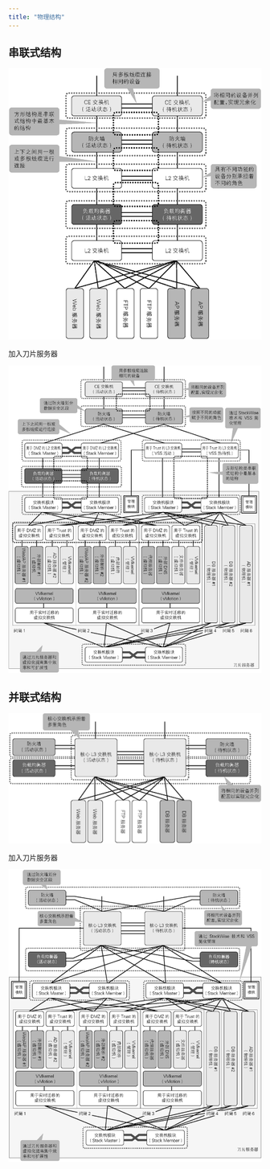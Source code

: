 ```yaml
---
title: "物理结构"
---
```


## 串联式结构

![](images/14848343335597.png)

加入刀片服务器

![](images/14848343826697.png)


## 并联式结构

![](images/14848344095814.png)

加入刀片服务器

![](images/14848344276976.png)



